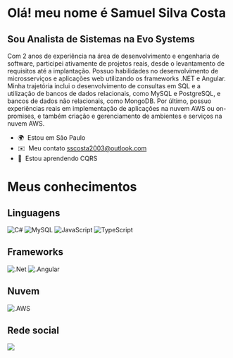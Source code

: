 
Olá! meu nome é Samuel Silva Costa
==========================================================================================================================================

Sou Analista de Sistemas na Evo Systems
--------------------

Com 2 anos de experiência na área de desenvolvimento e engenharia de software, participei ativamente de projetos reais, desde o levantamento de requisitos até a implantação. Possuo habilidades no desenvolvimento de microsserviços e aplicações web utilizando os frameworks .NET e Angular. Minha trajetória inclui o desenvolvimento de consultas em SQL e a utilização de bancos de dados relacionais, como MySQL e PostgreSQL, e bancos de dados não relacionais, como MongoDB. Por último, possuo experiências reais em implementação de aplicações na nuvem AWS ou on-promises, e também criação e gerenciamento de ambientes e serviços na nuvem AWS.

*   🌍  Estou em São Paulo
*   ✉️  Meu contato [sscosta2003@outlook.com](mailto:sscosta2003@outlook.com)
*   🧠  Estou aprendendo CQRS


<h1>Meus conhecimentos</h1>

<h2 align="left">Linguagens</h2> 
<div align="left">

![C#](https://img.shields.io/badge/c%23-%23239120.svg?style=for-the-badge&logo=c-sharp&logoColor=white)
![MySQL](https://img.shields.io/badge/mysql-%2300f.svg?style=for-the-badge&logo=mysql&logoColor=white)
![JavaScript](https://img.shields.io/badge/JavaScript-323330?style=for-the-badge&logo=javascript&logoColor=F7DF1E)
![TypeScript](https://img.shields.io/badge/TypeScript-007ACC?style=for-the-badge&logo=typescript&logoColor=white)
 
</div>

<h2 align="left">Frameworks</h2> 
<div align="left">
 
 ![.Net](https://img.shields.io/badge/.NET-5C2D91?style=for-the-badge&logo=.net&logoColor=white)
 ![.Angular](https://img.shields.io/badge/Angular-DD0031?style=for-the-badge&logo=angular&logoColor=white)
 
</div>

<h2>Nuvem</h2>
<div align="left">
 
![.AWS](https://img.shields.io/badge/Amazon_AWS-FF9900?style=for-the-badge&logo=amazonaws&logoColor=white)
 
</div>

<h2 align="left">Rede social</h2>
<div align="left">
<a href="https://www.linkedin.com/in/sscosta2003/"><img src="https://img.shields.io/badge/LinkedIn-0077B5?style=for-the-badge&logo=linkedin&logoColor=white"></a>
</div>

 
